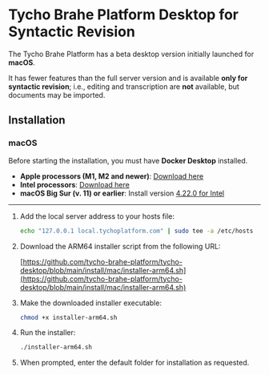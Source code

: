 # Tycho Brahe Platform Desktop for Syntactic Revision

The Tycho Brahe Platform has a beta desktop version initially launched for **macOS**.

It has fewer features than the full server version and is available **only for syntactic revision**; i.e., editing and transcription are **not** available, but documents may be imported.

## Installation

### macOS

Before starting the installation, you must have **Docker Desktop** installed.

- **Apple processors (M1, M2 and newer)**: [Download here](https://desktop.docker.com/mac/main/arm64/Docker.dmg)
- **Intel processors**: [Download here](https://desktop.docker.com/mac/main/amd64/Docker.dmg)
- **macOS Big Sur (v. 11) or earlier**: Install version [4.22.0 for Intel](https://desktop.docker.com/mac/main/amd64/117440/Docker.dmg)

---

1. Add the local server address to your hosts file:

   ```bash
   echo "127.0.0.1 local.tychoplatform.com" | sudo tee -a /etc/hosts
   ```

2. Download the ARM64 installer script from the following URL:

   [https://github.com/tycho-brahe-platform/tycho-desktop/blob/main/install/mac/installer-arm64.sh](https://github.com/tycho-brahe-platform/tycho-desktop/blob/main/install/mac/installer-arm64.sh)

3. Make the downloaded installer executable:

   ```bash
   chmod +x installer-arm64.sh
   ```

4. Run the installer:

   ```bash
   ./installer-arm64.sh
   ```

5. When prompted, enter the default folder for installation as requested.
